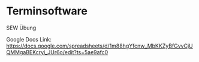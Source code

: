# Terminsoftware
SEW Übung

Google Docs Link: https://docs.google.com/spreadsheets/d/1m88hgYfcnw_MbKKZyBfGvvCjUQMMgaBEKcryi_JUr6o/edit?ts=5ae9afc0
